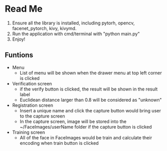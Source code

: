 # Read Me
1. Ensure all the library is installed, including  pytorh, opencv, facenet_pytorch, kivy, kivymd.
2. Run the application with cmd/terminal with "python main.py"
3. Enjoy!

## Funtions
* Menu
  - List of menu will be shown when the drawer menu at top left corner is clicked
* Verification screen
  - if the verify button is clicked, the result will be shown in the result label
  - Euclidean distance larger than 0.8 will be considered as "unknown"
* Registration screen
  - Insert a unique name and click the capture button would bring user to the capture screen
  - In the capture screen, image will be stored into the ~/FaceImages/userName folder if the capture button is clicked
* Training screen
  - All of the face in FaceImages would be train and calculate their encoding when train button is clicked
